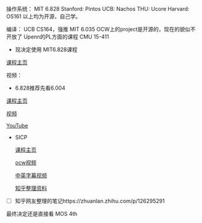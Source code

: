 操作系统：
MIT 6.828
Stanford: Pintos
UCB: Nachos
THU: Ucore
Harvard: OS161
以上均为开源，自己学。

编译：
UCB CS164，强推
MIT 6.035 OCW上的project是开源的，现在的貌似不开放了
Upenn的PL方面的课程
CMU 15-411



- 现决定使用 MIT6.828课程

[课程主页](https://ocw.mit.edu/courses/electrical-engineering-and-computer-science/6-828-operating-system-engineering-fall-2012/index.htm)

视频：



- 6.828推荐先看6.004

[课程主页](https://ocw.mit.edu/courses/electrical-engineering-and-computer-science/6-004-computation-structures-spring-2009/index.htm)

[视频](https://www.bilibili.com/video/BV197411s736?p=1)

[YouTube](https://www.youtube.com/watch?v=R0tFDXBZvKI&list=PLUl4u3cNGP62WVs95MNq3dQBqY2vGOtQ2&index=1)



- SICP

  [课程主页](https://ocw.mit.edu/courses/electrical-engineering-and-computer-science/6-001-structure-and-interpretation-of-computer-programs-spring-2005/)

  [ocw视频](https://www.youtube.com/watch?v=-J_xL4IGhJA&list=PLE18841CABEA24090)

  [中英字幕视频](https://www.youtube.com/watch?v=IcZSFewqr9k&list=PLkEwH_Z2WOlppy8oUfrGwFVlOuKyo3RO_)

  [知乎整理资料](https://zhuanlan.zhihu.com/p/131588785)



- [ ] 知乎网友整理的笔记https://zhuanlan.zhihu.com/p/126295291

  

最终决定还是直接看 MOS 4th